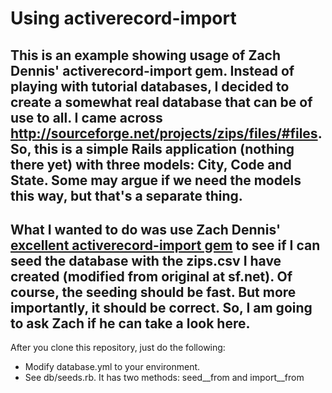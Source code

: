 # Using activerecord-import

This is an example showing usage of Zach Dennis' activerecord-import gem.
Instead of playing with tutorial databases, I decided to create a somewhat real database that can be of use to all. I came across http://sourceforge.net/projects/zips/files/#files. So, this is a simple Rails application (nothing there yet) with three models: City, Code and State. Some may argue if we need the models this way, but that's a separate thing.
---
What I wanted to do was use Zach Dennis' [excellent activerecord-import gem](https://github.com/zdennis/activerecord-import/wiki/) to see if I can seed the database with the zips.csv I have created (modified from original at sf.net). Of course, the seeding should be fast. But more importantly, it should be correct. So, I am going to ask Zach if he can take a look here.
---
After you clone this repository, just do the following:
* Modify database.yml to your environment.
* See db/seeds.rb. It has two methods: seed__from and import__from
